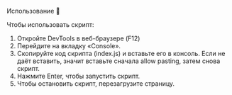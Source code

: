 Использование 📖

Чтобы использовать скрипт:

1. Откройте DevTools в веб-браузере (F12)
2. Перейдите на вкладку «Console».
3. Скопируйте код скрипта (index.js) и вставьте его в консоль. Eсли не даёт вставить, значит вставьте сначала allow pasting, затем снова скрипт.
4. Нажмите Enter, чтобы запустить скрипт.
5. Чтобы остановить скрипт, перезагрузите страницу.
